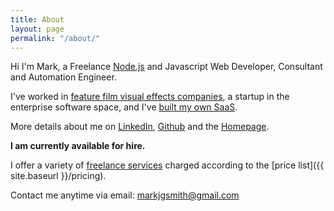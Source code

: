 ```yaml
---
title: About
layout: page
permalink: "/about/"
---
```


Hi I'm Mark, a Freelance [Node.js](https://en.wikipedia.org/wiki/Node.js) and Javascript Web Developer, Consultant and Automation Engineer. 

I've worked in [feature film visual effects companies](https://blog.markjgsmith.com/2020/11/24/what-its-like-working-in-tech-in-the-visual-effects-industry.html), a startup in the enterprise software space, and I've [built my own SaaS](https://blog.markjgsmith.com/2020/11/26/looking-back-at-linkblogdotio.html).

More details about me on [LinkedIn](https://www.linkedin.com/in/markjgsmith), [Github](https://github.com/mjgs) and the [Homepage](https://markjgsmith.com).

**I am currently available for hire.**

I offer a variety of [freelance services](https://blog.markjgsmith.com/2018/07/04/decription-of-my-freelance-nodejs-software-services.html) charged according to the [price list]({{ site.baseurl }}/pricing).

Contact me anytime via email: markjgsmith@gmail.com
